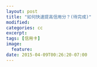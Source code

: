 ```yaml
---
layout: post
title: "如何快速提高信用分？(待完成)"
modified:
categories: cc
excerpt:
tags: [信用卡]
image:
  feature:
date: 2015-04-09T00:26:20-07:00
---
```


